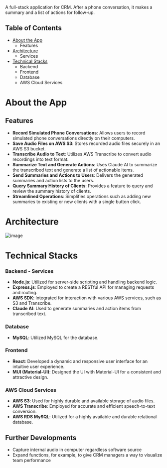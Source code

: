 A full-stack application for CRM. 
After a phone conversation, it makes a summary and a list of actions for follow-up.

## Table of Contents
- [About the App](#about-the-app)
    - Features
- [Architecture](#architecture)
    - Services
- [Technical Stacks](#technical-stacks)
    - Backend
    - Frontend
    - Database
    - AWS Cloud Services

# About the App
## Features
- **Record Simulated Phone Conversations**: Allows users to record simulated phone conversations directly on their computers.
- **Save Audio Files on AWS S3**: Stores recorded audio files securely in an AWS S3 bucket.
- **Transcribe Audio to Text**: Utilizes AWS Transcribe to convert audio recordings into text format.
- **Summarize Text and Generate Actions**: Uses Claude AI to summarize the transcribed text and generate a list of actionable items.
- **Send Summaries and Actions to Users**: Delivers the generated summaries and action lists to the users.
- **Query Summary History of Clients**: Provides a feature to query and review the summary history of clients.
- **Streamlined Operations**: Simplifies operations such as adding new summaries to existing or new clients with a single button click.

# Architecture
![image](https://github.com/Xujia118/Voice2Task/assets/116283847/f609745a-b512-4de0-94fd-7bb944a9e7e3)

# Technical Stacks
### Backend - Services
- **Node.js**: Utilized for server-side scripting and handling backend logic.
- **Express.js**: Employed to create a RESTful API for managing requests and routing.
- **AWS SDK**: Integrated for interaction with various AWS services, such as S3 and Transcribe.
- **Claude AI**: Used to generate summaries and action items from transcribed text.

### Database
- **MySQL**: Utilized MySQL for the database.

### Frontend
- **React**: Developed a dynamic and responsive user interface for an intuitive user experience.
- **MUI (Material-UI)**: Designed the UI with Material-UI for a consistent and attractive design.

### AWS Cloud Services
- **AWS S3**: Used for highly durable and available storage of audio files.
- **AWS Transcribe**: Employed for accurate and efficient speech-to-text conversion.
- **AWS RDS MySQL**: Utilized for a highly available and durable relational database.

## Further Developments
- Capture internal audio in computer regardless software source
- Expand functions, for example, to give CRM managers a way to visualize team performance
